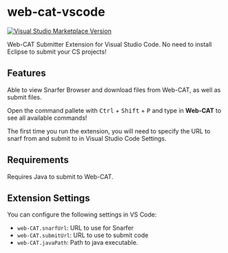 # web-cat-vscode

[![Visual Studio Marketplace Version](https://img.shields.io/visual-studio-marketplace/v/oliver-ni.web-cat-vscode)](https://marketplace.visualstudio.com/items?itemName=oliver-ni.web-cat-vscode)

Web-CAT Submitter Extension for Visual Studio Code. No need to install Eclipse to submit your CS projects!

## Features

Able to view Snarfer Browser and download files from Web-CAT, as well as submit files.

Open the command pallete with <kbd>Ctrl</kbd> + <kbd>Shift</kbd> + <kbd>P</kbd> and type in **Web-CAT** to see all available commands!

The first time you run the extension, you will need to specify the URL to snarf from and submit to in Visual Studio Code Settings.

## Requirements

Requires Java to submit to Web-CAT.

## Extension Settings

You can configure the following settings in VS Code:

* `web-CAT.snarfUrl`: URL to use for Snarfer
* `web-CAT.submitUrl`: URL to use to submit code
* `web-CAT.javaPath`: Path to java executable.
